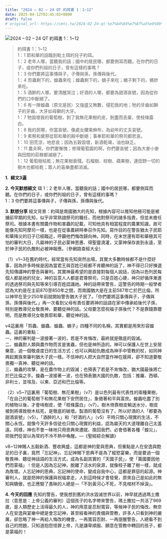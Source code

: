 ```yaml
---
title: "2024 – 02 – 24 QT 約珥書 1：1~12"
date: 2025-04-12T03:45:03+0800
draft: false
# original_url: https://cmtc.tw/2024-02-24-qt-%e7%b4%84%e7%8f%a5%e6%9b%b8-1%ef%bc%9a112
---
```


![2024 – 02 – 24 QT 約珥書 1：1\~12](/images/qt.jpg  "2024 – 02 – 24 QT 約珥書 1：1\~12")

> 約珥書 1：1\~12  
> 1：1 耶和華的話臨到毗土珥的兒子約珥。  
> 1：2 老年人哪，當聽我的話；國中的居民哪，都要側耳而聽。在你們的日子，或你們列祖的日子，曾有這樣的事嗎？  
> 1：3 你們要將這事傳與子，子傳與孫，孫傳與後代。  
> 1：4 剪蟲剩下的，蝗蟲來吃；蝗蟲剩下的，蝻子來吃；蝻子剩下的，螞蚱來吃。  
> 1：5 酒醉的人哪，要清醒哭泣；好酒的人哪，都要為甜酒哀號，因為從你們的口中斷絕了。  
> 1：6 有一隊蝗蟲（原文是民）又強盛又無數，侵犯我的地；牠的牙齒如獅子的牙齒，大牙如母獅的大牙。  
> 1：7 牠毀壞我的葡萄樹，剝了我無花果樹的皮，剝盡而丟棄，使枝條露白。  
> 1：8 我的民哪，你當哀號，像處女腰束麻布，為幼年的丈夫哀號。  
> 1：9 素祭和奠祭從耶和華的殿中斷絕；事奉耶和華的祭司都悲哀。  
> 1：10 田荒涼，地悲哀；因為五穀毀壞，新酒乾竭，油也缺乏。  
> 1：11 農夫啊，你們要慚愧；修理葡萄園的啊，你們要哀號；因為大麥小麥與田間的莊稼都滅絕了。  
> 1：12 葡萄樹枯乾；無花果樹衰殘。石榴樹、棕樹、蘋果樹，連田野一切的樹木也都枯乾；眾人的喜樂盡都消滅。

**1.  經文3遍**

**2. 今天默想經文**
珥 1：2 老年人哪，當聽我的話；國中的居民哪，都要側耳而聽。在你們的日子，或你們列祖的日子，曾有這樣的事嗎？  
1：3 你們要將這事傳與子，子傳與孫，孫傳與後代。

**3. 默想分享**
經文背景：約珥是南國猶大的先知，根據內容可以推知他極可能是被擄前早期的先知，似乎非常熟諳祭司的職任，而他對祭司的諸多指責，但並未擔任祭司。根據本書有關農作物和害蟲的記載，可知他具有相當程度的農業知識，故可能像先知阿摩司一樣，也是在從事農耕時奉召作先知。寫作目的在警告猶太子民耶和華降災的日子已經臨近，呼籲他們悔改歸向神。同時，在末世還有耶和華極其可怕的審判大日，凡屬神的子民必蒙神恩惠、得聖靈澆灌，又蒙神保存直到永遠，至於神子民的仇敵則必被神報應。（參網路查經大全）

（1）v1\~3在舊約時代，經常當有先知突然出場，其實大多數時候都不是什麼好事，因為許多時候是因為當君王與百姓已經都不肯聽神的話了，神不得已只好揀選先知傳講神的警告與審判。其實神最希望的是直接對每個人說話，因為以色列民每個人都是祂的兒女，神的旨意人人都是君尊祭司，只是百姓心硬，神只好循序漸進的透過祭司與先知等來引導百姓認識祂。神的話帶來警告，這警告的時期一般學者認為大約是在主前870至850年之間，而南國猶大是在主前587年亡於巴比倫，所以神早在至少250年前就開始警告猶大子民了。「你們要將這事傳與子，子傳與孫，孫傳與後代。」再一次看到父母有責任要將神的話語在家中傳承給後代子孫，特別是教導兒女敬畏神，要聽從神的話。父母要怎麼祝福子孫後代？不是靠錢靠聰明，而是教導兒女敬畏耶和華，聽從神的話。

v4這裏用「剪蟲、蝗蟲、蝗蟲、蝻子」四種不同的名稱，其實都是用來形容蝗蟲。這裏的重點：  
一、神的審判是一波接著一波的，若是不肯悔改，最終就是徹底的毀滅。  
二、蝗蟲對人類與農作物而言是害蟲，但也是神所造的。神可以保護人在世上安居樂意，過一個敬虔度日的生活方式；也可以興起仇敵成為神手中管教的杖，如同神興起異族來審判猶大子民一樣。不信神的人把大自然當作神在膜拜，卻不知道要敬畏獨一真神、聽從神的話。  
三、蝗蟲的攻擊，是在農作物上的毀滅；也預表了若是不肯悔改，猶大國最後將亡於巴比倫之手。蝗蟲一波接著一波，也在預表猶大國的仇敵，包括：推羅、西頓、非利士，並埃及、以東、亞述和巴比倫等。

（2）v5\~7這裏用「葡萄樹、無花果樹」（v7）是以色列最有代表性的兩種果樹，「在自己的葡萄樹下和無花果樹下安然居住」，象徵著和平與富庶。蝗蟲吃盡了別的植物以後，才會啃樹皮，使「枝條露白」（v7）。樹木倚靠樹皮輸送水分，樹皮被剝將導致樹木枯死，是徹底的破壞。製酒的葡萄沒有了，所以好酒的人「都要為甜酒哀號」（v5）。「酒醉的人」和「好酒的人」（v5）平時只關心現實的生活，不關心永恆。就像今天許多信徒也只關心現實的利益，認為屬天的大道理離自己太遙遠。同樣，神也不會一昧地只用恩典來遷就、挽回我們，必會借著各種「蝗災」，把我們從習以為常的不冷不熱中喚醒。—《聖經綜合解讀》

v8\~12神賜人五穀新酒、豐收興盛，這都是神的愛與恩典，但重點是人在安逸與飽足的日子裏，竟然「忘記神」、忘記神賜下恩典不是為了縱慾宴樂，而是要過一個敬畏神、聽從神話語的生活方式，成為名副其實的「天國子民」，使「萬國要因他們而蒙福」！但是人因為忘記神，脫離了活水的泉源，就像枝子離了樹一樣，就成為敗壞。人忘記神的恩典，忘記神的使命，變成自我中心，這都是罪惡的起源。神審判人，就是把神的保護與祝福拿走，人到這時候才會發覺，原來自己是如此的無知與驕傲，也正應驗了愚昧的人總是—「不到黃河心不死，不見棺材不掉淚」。

**4. 今天的回應**
先知的警告，使我想到舊約洪水毀滅世界以前，神早就透過瑪土撒拉（意思是：上帝公義的審判）這個孩子的名字帶來警告，瑪土撒拉一共活了969歲，是人類歷史上活得最久的人，神的用意是忍耐寬容，等候神子民的悔改。無奈人在安逸與宴樂中總是會忘記神，甚至經看神的責備與管教，許多人只看到神的嚴厲，卻忽略了神一再給人悔改的機會，一再寬容忍耐、一再提醒警告，人總看不到自己的問題，只知道抱怨怪罪上帝，凡是謙卑順服、願意在管教中轉回的孩子，都是蒙福的！
